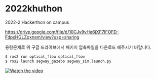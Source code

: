# 2022khuthon
2022-2 Hackerthon on campus

https://drive.google.com/file/d/10CJv9vHe6jXF7IFOFD-FdpxHGLZqxnem/view?usp=sharing

용량문제로 위 구글 드라이브에서 패키지 압축파일을 다운로드 해주시기 바랍니다.

```bash
$ ros2 run optical_flow optical_flow
$ ros2 launch segway_gazebo segway_sim.launch.py
```
[![Watch the video](http://img.youtube.com/vi/dQw4w9WgXcQ/0.jpg)](https://www.youtube.com/watch?v=dQw4w9WgXcQ)

